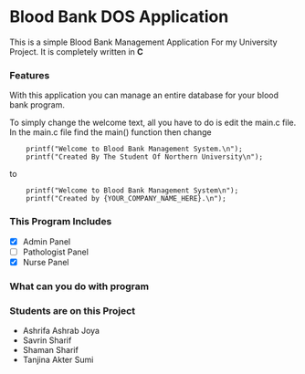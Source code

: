 # Blood Bank DOS Application

This is a simple Blood Bank Management Application For my University Project.
It is completely written in **C**

### Features 
With this application you can manage an entire database for your blood bank program.

To simply change the welcome text, all you have to do is edit the main.c file.
In the main.c file find the main() function then change 
```
    printf("Welcome to Blood Bank Management System.\n");
    printf("Created By The Student Of Northern University\n");
```
to 
```
    printf("Welcome to Blood Bank Management System\n");
    printf("Created by {YOUR_COMPANY_NAME_HERE}.\n");
```

### This Program Includes
- [x] Admin Panel
- [ ] Pathologist Panel
- [X] Nurse Panel

### What can you do with program


### Students are on this Project
- Ashrifa Ashrab Joya 
- Savrin Sharif 
- Shaman Sharif 
- Tanjina Akter Sumi 
